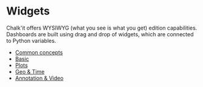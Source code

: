 ﻿# Widgets

Chalk'it offers WYSIWYG (what you see is what you get) edition capabilities. Dashboards are built using drag and drop of widgets, which are connected to Python variables.

* [Common concepts](../../wdg/wdg-common-concept/)
* [Basic](../../wdg/wdg-basic-inputs/)
* [Plots](../../wdg/wdg-plots/)
* [Geo & Time](../../wdg/wdg-geo-time/)
* [Annotation & Video](../../wdg/wdg-annotation-video/)
